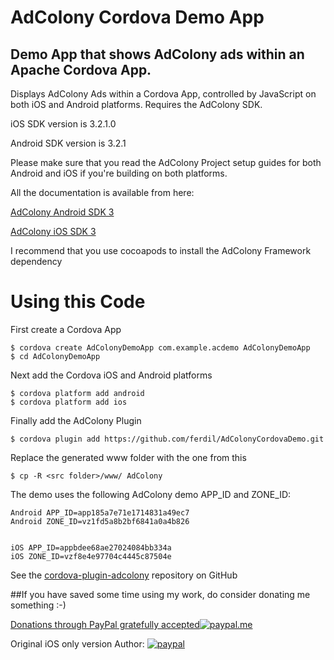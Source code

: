 # AdColony Cordova Demo App
## Demo App that shows AdColony ads within an Apache Cordova App.

Displays AdColony Ads within a Cordova App, controlled by JavaScript on both iOS and Android platforms. Requires the AdColony SDK.

iOS SDK version is 3.2.1.0

Android SDK version is 3.2.1

Please make sure that you read the AdColony Project setup guides for both Android and iOS if you're building on both platforms.

All the documentation is available from here:

[AdColony Android SDK 3](https://github.com/AdColony/AdColony-Android-SDK-3)

[AdColony iOS SDK 3](https://github.com/AdColony/AdColony-iOS-SDK-3)

I recommend that you use cocoapods to install the AdColony Framework dependency

# Using this Code

First create a Cordova App
```
$ cordova create AdColonyDemoApp com.example.acdemo AdColonyDemoApp
$ cd AdColonyDemoApp
```

Next add the Cordova iOS and Android platforms
```
$ cordova platform add android
$ cordova platform add ios
```

Finally add the AdColony Plugin

```
$ cordova plugin add https://github.com/ferdil/AdColonyCordovaDemo.git
```

Replace the generated www folder with the one from this 
```
$ cp -R <src folder>/www/ AdColony
```

 
The demo uses the following AdColony demo APP\_ID and ZONE_ID:

```
Android APP_ID=app185a7e71e1714831a49ec7
Android ZONE_ID=vz1fd5a8b2bf6841a0a4b826


iOS APP_ID=appbdee68ae27024084bb334a
iOS ZONE_ID=vzf8e4e97704c4445c87504e
```

See the  [cordova-plugin-adcolony](https://github.com/ferdil/AdColonyCordovaDemo) repository on GitHub


##If you have saved some time using my work, do consider donating me something :-)

[Donations through PayPal gratefully accepted![paypal.me](https://www.paypalobjects.com/webstatic/paypalme/images/social/pplogo120_4_3.png)](https://www.paypal.me/LADEIRA137)

Original iOS only version Author:
[![paypal](https://www.paypalobjects.com/en_US/i/btn/btn_donateCC_LG.gif)](https://www.paypal.com/cgi-bin/webscr?cmd=_s-xclick&hosted_button_id=QVU9KQVD2VZML)
